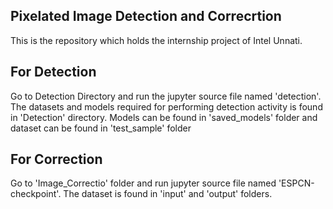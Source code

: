 ## Pixelated Image Detection and Correcrtion
This is the repository which holds the internship project of Intel Unnati.

## For Detection
Go to Detection Directory and run the jupyter source file named 'detection'.
The datasets and models required for performing detection activity is found in 'Detection' directory.
Models can be found in 'saved_models' folder and dataset can be found in 'test_sample' folder

## For Correction
Go to 'Image_Correctio' folder and run jupyter source file named 'ESPCN-checkpoint'.
The dataset is found in 'input' and 'output' folders.